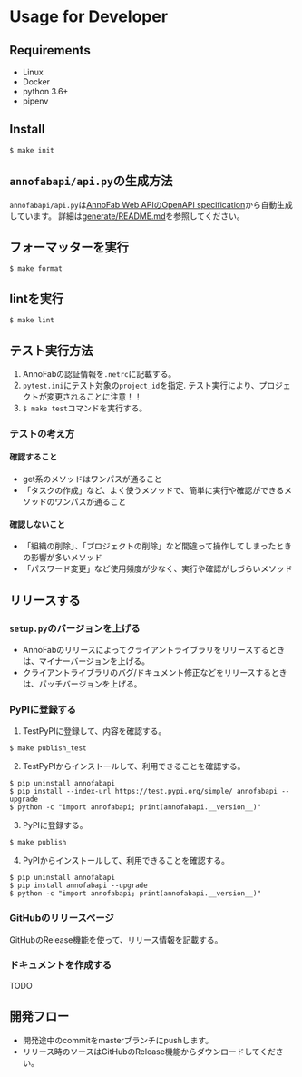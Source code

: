 # Usage for Developer

## Requirements
* Linux
* Docker
* python 3.6+
* pipenv

## Install

```bash
$ make init
```


## `annofabapi/api.py`の生成方法
`annofabapi/api.py`は[AnnoFab Web APIのOpenAPI specification](https://annofab.com/docs/api/swagger.yaml)から自動生成しています。
詳細は[generate/README.md](generate/README.md)を参照してください。


## フォーマッターを実行

```
$ make format
```

## lintを実行

```
$ make lint
```

## テスト実行方法
1. AnnoFabの認証情報を`.netrc`に記載する。
2. `pytest.ini`にテスト対象の`project_id`を指定. テスト実行により、プロジェクトが変更されることに注意！！
3. `$ make test`コマンドを実行する。

### テストの考え方
#### 確認すること
* get系のメソッドはワンパスが通ること
* 「タスクの作成」など、よく使うメソッドで、簡単に実行や確認ができるメソッドのワンパスが通ること

#### 確認しないこと
* 「組織の削除」、「プロジェクトの削除」など間違って操作してしまったときの影響が多いメソッド
* 「パスワード変更」など使用頻度が少なく、実行や確認がしづらいメソッド



## リリースする

### `setup.py`のバージョンを上げる
* AnnoFabのリリースによってクライアントライブラリをリリースするときは、マイナーバージョンを上げる。
* クライアントライブラリのバグ/ドキュメント修正などをリリースするときは、パッチバージョンを上げる。


### PyPIに登録する
1. TestPyPIに登録して、内容を確認する。

```
$ make publish_test
```

2. TestPyPIからインストールして、利用できることを確認する。

```
$ pip uninstall annofabapi
$ pip install --index-url https://test.pypi.org/simple/ annofabapi --upgrade
$ python -c "import annofabapi; print(annofabapi.__version__)"
```

3. PyPIに登録する。

```
$ make publish
```

4. PyPIからインストールして、利用できることを確認する。

```
$ pip uninstall annofabapi
$ pip install annofabapi --upgrade
$ python -c "import annofabapi; print(annofabapi.__version__)"
```



### GitHubのリリースページ
GitHubのRelease機能を使って、リリース情報を記載する。


### ドキュメントを作成する
TODO


## 開発フロー
* 開発途中のcommitをmasterブランチにpushします。
* リリース時のソースはGitHubのRelease機能からダウンロードしてください。
